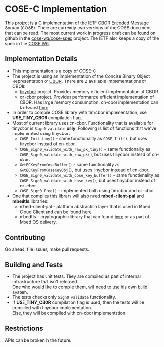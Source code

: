 
# COSE-C Implementation 

This project is a C implementation of the IETF CBOR Encoded Message Syntax (COSE).
There are currently two versions of the COSE document that can be read.
The most current work in progress draft can be found on github in the [cose-wg/cose-spec](https://cose-wg.github.io/cose-spec/) project.
The IETF also keeps a copy of the spec in the [COSE WG](https://tools.ietf.org/html/draft-ietf-cose-msg).

## Implementation Details 
* This implementation is a copy of [COSE-C](https://github.com/cose-wg/COSE-C)
* The project is using an implementation of the Concise Binary Object Representation or [CBOR](https://datatracker.ietf.org/doc/rfc7049/).
 There are 2 available implementations of CBOR:
  * [tinycbor](https://github.com/ARMmbed/tinycbor) project. Provides memory efficient implementation of CBOR.
  * cn-cbor project. Provides performance efficient implementation of CBOR. Has large memory consumption.
  cn-cbor implementation can be found [here](https://github.com/ARMmbed/mbed-cloud-client/tree/master/factory-configurator-client/secsrv-cbor)
* In order to compile COSE library with tinycbor implementation, use **USE_TINY_CBOR** compilation flag.
* Most of current library uses cn-cbor. Functionality that is available for tinycbor is `Sign0 validate` **only**. Following is list of functions that we've implemented using tinycbor:
  * `COSE_Init_tiny()` - same functionality as `COSE_Init()`, but uses tinycbor instead of cn-cbor.
  * `COSE_Sign0_validate_with_raw_pk_tiny()` - same functionality as `COSE_Sign0_validate_with_raw_pk()`, but uses tinycbor instead of cn-cbor.
  * `GetECKeyFromCoseBuffer()` - same functionality as `GetECKeyFromCoseKeyObj()`, but uses tinycbor instead of cn-cbor.
  * `COSE_Sign0_validate_with_cose_key_buffer()` - same functionality as `COSE_Sign0_validate_with_cose_key()`, but uses tinycbor instead of cn-cbor.
  * `COSE_Sign0_Free()` - implemented both using tinycbor and cn-cbor
* One that compiles this library will also need **mbed-client-pal** and **mbedtls** libraries:
  * mbed-client-pal - platform abstraction layer that is used in Mbed Cloud Client and can be found [here](https://github.com/ARMmbed/mbed-cloud-client/tree/master/mbed-client-pal)
  * mbedtls - cryptographic library that can found [here](https://github.com/ARMmbed/mbedtls) or as part of Mbed OS delivery.
 
## Contributing

Go ahead, file issues, make pull requests.

## Building and Tests

* The project has unit tests. They are compiled as part of internal infrastructure that isn't released.  
  One who would like to compile them, will need to use his own build system.
* The tests checks only `Sign0 validate` functionality. 
* If **USE_TINY_CBOR** compilation flag is used, then the tests will be compiled with tinycbor implementation.   
Else, they will be compiled with cn-cbor implementation. 

 
## Restrictions

APIs can be broken in the future.
